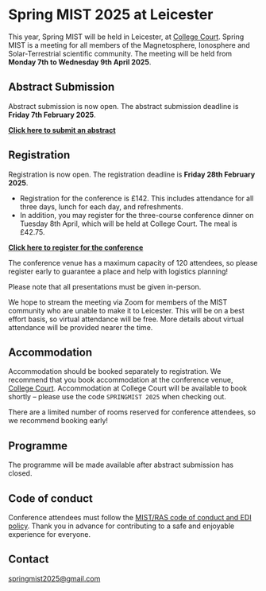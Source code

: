 # Spring MIST 2025 at Leicester
This year, Spring MIST will be held in Leicester, at [College Court](https://collegecourt.co.uk/). Spring MIST is a meeting for all members of the Magnetosphere, Ionosphere and Solar-Terrestrial scientific community. The meeting will be held from **Monday 7th to Wednesday 9th April 2025**.

## Abstract Submission
Abstract submission is now open. The abstract submission deadline is **Friday 7th February 2025**.

**[Click here to submit an abstract](https://docs.google.com/forms/d/e/1FAIpQLScI_mkEGV41GwuDIaSZMCYBiKXhW9cPrEU_YQkhxDIBtWzmTA/viewform?usp=header)**

## Registration
Registration is now open. The registration deadline is **Friday 28th February 2025**.

- Registration for the conference is £142. This includes attendance for all three days, lunch for each day, and refreshments. 
- In addition, you may register for the three-course conference dinner on Tuesday 8th April, which will be held at College Court. The meal is £42.75. 

**[Click here to register for the conference](https://shop.le.ac.uk/conferences-and-events/leicester-conferences/physics-and-astronomy/spring-mist-2025)**

The conference venue has a maximum capacity of 120 attendees, so please register early to guarantee a place and help with logistics planning!

Please note that all presentations must be given in-person.

We hope to stream the meeting via Zoom for members of the MIST community who are unable to make it to Leicester. This will be on a best effort basis, so virtual attendance will be free. More details about virtual attendance will be provided nearer the time.

## Accommodation 
Accommodation should be booked separately to registration. We recommend that you book accommodation at the conference venue, [College Court](https://collegecourt.co.uk/). Accommodation at College Court will be available to book shortly – please use the code `SPRINGMIST 2025` when checking out.

There are a limited number of rooms reserved for conference attendees, so we recommend booking early!

## Programme
The programme will be made available after abstract submission has closed.

## Code of conduct
Conference attendees must follow the [MIST/RAS code of conduct and EDI policy]( https://www.mist.ac.uk/community/conduct-and-support). Thank you in advance for contributing to a safe and enjoyable experience for everyone.

## Contact
springmist2025@gmail.com
